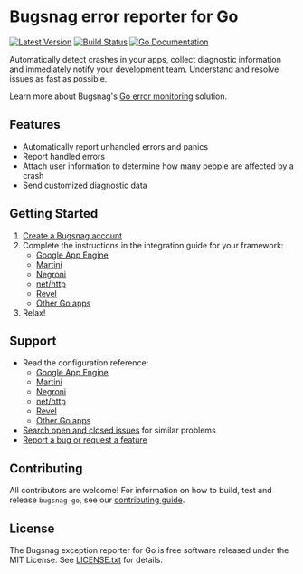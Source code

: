# Bugsnag error reporter for Go
[![Latest Version](http://img.shields.io/github/release/bugsnag/bugsnag-go.svg?style=flat-square)](https://github.com/bugsnag/bugsnag-go/releases)
[![Build Status](https://travis-ci.org/bugsnag/bugsnag-go.svg)](https://travis-ci.org/bugsnag/bugsnag-go)
[![Go Documentation](http://img.shields.io/badge/godoc-documentation-blue.svg?style=flat-square)](http://godoc.org/github.com/bugsnag/bugsnag-go)

Automatically detect crashes in your apps, collect diagnostic information and immediately notify your development team. Understand and resolve issues as fast as possible. 

Learn more about Bugsnag's [Go error monitoring](https://www.bugsnag.com/platforms/go-lang-error-reporting/) solution.

## Features

* Automatically report unhandled errors and panics
* Report handled errors
* Attach user information to determine how many people are affected by a crash
* Send customized diagnostic data

## Getting Started

1. [Create a Bugsnag account](https://bugsnag.com)
2. Complete the instructions in the integration guide for your framework:
    * [Google App Engine](http://docs.bugsnag.com/platforms/go/app-engine/)
    * [Martini](http://docs.bugsnag.com/platforms/go/martini)
    * [Negroni](http://docs.bugsnag.com/platforms/go/negroni)
    * [net/http](http://docs.bugsnag.com/platforms/go/net-http)
    * [Revel](http://docs.bugsnag.com/platforms/go/revel)
    * [Other Go apps](http://docs.bugsnag.com/platforms/go/other)
3. Relax!

## Support

* Read the configuration reference:
    * [Google App Engine](http://docs.bugsnag.com/platforms/go/app-engine/configuration-options/)
    * [Martini](http://docs.bugsnag.com/platforms/go/martini/configuration-options/)
    * [Negroni](http://docs.bugsnag.com/platforms/go/negroni/configuration-options/)
    * [net/http](http://docs.bugsnag.com/platforms/go/net-http/configuration-options/)
    * [Revel](http://docs.bugsnag.com/platforms/go/revel/configuration-options/)
    * [Other Go apps](http://docs.bugsnag.com/platforms/go/other/configuration-options/)
* [Search open and closed issues](https://github.com/bugsnag/bugsnag-go/issues?utf8=✓&q=is%3Aissue) for similar problems
* [Report a bug or request a feature](https://github.com/bugsnag/bugsnag-go/issues/new)

## Contributing

All contributors are welcome! For information on how to build, test and release `bugsnag-go`, see our [contributing guide](CONTRIBUTING.md).


## License

The Bugsnag exception reporter for Go is free software released under the MIT License. See [LICENSE.txt](LICENSE.txt) for details.
